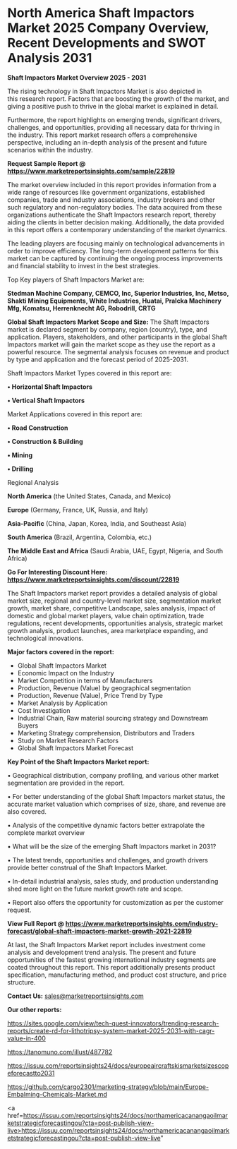 # North America Shaft Impactors Market 2025 Company Overview, Recent Developments and SWOT Analysis 2031

<Strong> Shaft Impactors Market Overview 2025 - 2031</strong>

The rising technology in Shaft Impactors Market is also depicted in this research report. Factors that are boosting the growth of the market, and giving a positive push to thrive in the global market is explained in detail.

Furthermore, the report highlights on emerging trends, significant drivers, challenges, and opportunities, providing all necessary data for thriving in the industry. This report market research offers a comprehensive perspective, including an in-depth analysis of the present and future scenarios within the industry.

<strong>Request Sample Report @ <a href=https://www.marketreportsinsights.com/sample/22819>https://www.marketreportsinsights.com/sample/22819</a></strong>

The market overview included in this report provides information from a wide range of resources like government organizations, established companies, trade and industry associations, industry brokers and other such regulatory and non-regulatory bodies. The data acquired from these organizations authenticate the Shaft Impactors research report, thereby aiding the clients in better decision making. Additionally, the data provided in this report offers a contemporary understanding of the market dynamics.

The leading players are focusing mainly on technological advancements in order to improve efficiency. The long-term development patterns for this market can be captured by continuing the ongoing process improvements and financial stability to invest in the best strategies.

Top Key players of Shaft Impactors Market are:

<strong>Stedman Machine Company, CEMCO, Inc, Superior Industries, Inc, Metso, Shakti Mining Equipments, White Industries, Huatai, Pralcka Machinery Mfg, Komatsu, Herrenknecht AG, Robodrill, CRTG</strong>

<strong><b>Global Shaft Impactors Market Scope and Size:</b></strong>
The Shaft Impactors market is declared segment by company, region (country), type, and application. Players, stakeholders, and other participants in the global Shaft Impactors market will gain the market scope as they use the report as a powerful resource. The segmental analysis focuses on revenue and product by type and application and the forecast period of 2025-2031.

Shaft Impactors Market Types covered in this report are:

<strong>• Horizontal Shaft Impactors

• Vertical Shaft Impactors</strong>

Market Applications covered in this report are:

<strong>• Road Construction

• Construction & Building

• Mining

• Drilling</strong> 

Regional Analysis

<strong>North America</strong> (the United States, Canada, and Mexico)

<strong>Europe</strong> (Germany, France, UK, Russia, and Italy)

<strong>Asia-Pacific</strong> (China, Japan, Korea, India, and Southeast Asia)

<strong>South America</strong> (Brazil, Argentina, Colombia, etc.)

<strong>The Middle East and Africa</strong> (Saudi Arabia, UAE, Egypt, Nigeria, and South Africa)

<strong>Go For Interesting Discount Here: <a href=https://www.marketreportsinsights.com/discount/22819>https://www.marketreportsinsights.com/discount/22819</a></strong>

The Shaft Impactors market report provides a detailed analysis of global market size, regional and country-level market size, segmentation market growth, market share, competitive Landscape, sales analysis, impact of domestic and global market players, value chain optimization, trade regulations, recent developments, opportunities analysis, strategic market growth analysis, product launches, area marketplace expanding, and technological innovations.

<strong><b>Major factors covered in the report:</b></strong>
<ul>
  <li>Global Shaft Impactors Market </li>
  <li>Economic Impact on the Industry</li>
  <li>Market Competition in terms of Manufacturers</li>
  <li>Production, Revenue (Value) by geographical segmentation</li>
  <li>Production, Revenue (Value), Price Trend by Type</li>
  <li>Market Analysis by Application</li>
  <li>Cost Investigation</li>
  <li>Industrial Chain, Raw material sourcing strategy and Downstream Buyers</li>
  <li>Marketing Strategy comprehension, Distributors and Traders</li>
  <li>Study on Market Research Factors</li>
  <li>Global Shaft Impactors Market Forecast</li>
</ul>

<strong><b>Key Point of the Shaft Impactors Market report:</b></strong>

• Geographical distribution, company profiling, and various other market segmentation are provided in the report.

• For better understanding of the global Shaft Impactors market status, the accurate market valuation which comprises of size, share, and revenue are also covered.

• Analysis of the competitive dynamic factors better extrapolate the complete market overview

• What will be the size of the emerging Shaft Impactors market in 2031?

• The latest trends, opportunities and challenges, and growth drivers provide better construal of the Shaft Impactors Market.

• In-detail industrial analysis, sales study, and production understanding shed more light on the future market growth rate and scope.

• Report also offers the opportunity for customization as per the customer request.

<strong><b>View Full Report @ <a href=https://www.marketreportsinsights.com/industry-forecast/global-shaft-impactors-market-growth-2021-22819>https://www.marketreportsinsights.com/industry-forecast/global-shaft-impactors-market-growth-2021-22819</a></b></strong>


At last, the Shaft Impactors Market report includes investment come analysis and development trend analysis. The present and future opportunities of the fastest growing international industry segments are coated throughout this report. This report additionally presents product specification, manufacturing method, and product cost structure, and price structure.

<strong>Contact Us:</strong>
sales@marketreportsinsights.com

<strong>Our other reports:</strong>

<a href=https://sites.google.com/view/tech-quest-innovators/trending-research-reports/create-rd-for-lithotripsy-system-market-2025-2031-with-cagr-value-in-400>https://sites.google.com/view/tech-quest-innovators/trending-research-reports/create-rd-for-lithotripsy-system-market-2025-2031-with-cagr-value-in-400</a>

<a href=https://tanomuno.com/illust/487782>https://tanomuno.com/illust/487782</a>

<a href=https://issuu.com/reportsinsights24/docs/europeaircraftskismarketsizescopeforecastto2031>https://issuu.com/reportsinsights24/docs/europeaircraftskismarketsizescopeforecastto2031</a>

<a href=https://github.com/cargo2301/marketing-strategy/blob/main/Europe-Embalming-Chemicals-Market.md>https://github.com/cargo2301/marketing-strategy/blob/main/Europe-Embalming-Chemicals-Market.md</a>

<a href=https://issuu.com/reportsinsights24/docs/northamericacanangaoilmarketstrategicforecastingou?cta=post-publish-view-live>https://issuu.com/reportsinsights24/docs/northamericacanangaoilmarketstrategicforecastingou?cta=post-publish-view-live</a>"
